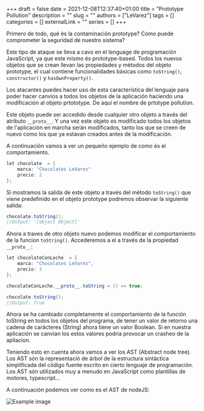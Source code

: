 +++
draft = false
date = 2021-12-08T12:37:40+01:00
title = "Prototype Pollution"
description = ""
slug = ""
authors = ["LeVarez"]
tags = []
categories = []
externalLink = ""
series = []
+++

Primero de todo, qué és la contaminación prototype? Como puede comprometer la seguridad de nuestro sistema?

Este tipo de ataque se lleva a cavo en el lenguage de programación JavaScript, ya que este mismo és prototype-based. Todos los nuevos objetos que se crean llevan las propiedades y mètodos del objeto prototype, el cual contiene funcionalidades bàsicas como ```toString()```, ```constructor()``` y ```hasOwnProperty()```.

Los atacantes puedes hacer uso de esta característica del lenguaje para poder hacer canvios a todos los objetos de la aplicación haciendo una modificación al objeto prtototype. De aquí el nombre de prtotype pollution.

Este objeto puede ser accedido desde cualquier otro objeto a través del atributo ```__proto__```. Y una vez este objeto es modificado todos los objetos de l'aplicación en marcha seràn modificados, tanto los que se creen de nuevo como los que ya estavan creados antes de la modificación.

A continuación vamos a ver un pequeño ejemplo de como és el comportamiento.

```java
let chocolate  = {
    marca: "Chocolates LeVarez"
    precio: 2
};
```

Si mostramos la salida de este objeto a través del mètodo ```toString()``` que viene predefinido en el objeto prototype podremos observar la siguiente salida:

```java
chocolate.toString();
//Output: '[object Object]'
```
Ahora a traves de otro objeto nuevo podemos modificar el comportamiento de la funcion ```toString()```. Accederemos a el a través de la propiedad ```__proto__```:

```java
let chocolateConLeche  = {
    marca: "Chocolates LeVarez",
    precio: 3
};

chocolateConLeche.__proto__.toString = () => true;

chocolate.toString();
//Output: True
```

Ahora se ha cambiado completamente el comportamiento de la función toString en todos los objetos del programa, de tener un valor de retorno una cadena de caràcteres (String) ahora tiene un valor Boolean. Si en nuestra aplicación se canvian los estos valores podria provocar un crasheo de la apliacion.

Teniendo esto en cuenta ahora vamos a ver los AST (Abstract node tree). Los AST són la representació de árbol de la estructura sintáctica simplificada del código fuente escrito en cierto lenguaje de programación. Los AST són utilizados muy a menudo en JavaScript como plantillas de motores, typescript...

A continuación podemos ver como es el AST de nodeJS:

![Example image](/test.png)
